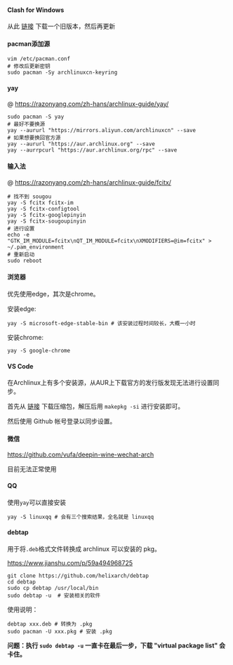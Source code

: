 #### Clash for Windows

从此 [链接](https://cvws.icloud-content.com.cn/B/AaI4k_bKypLbJMJz1yXSWcyRIM4RAYUprBsYyxCyOjIKrWT_62GaKSmB/Clash.for.Windows-0.20.30-x64-linux.tar.gz?o=ApzGfz4ziPelnN7ZjsvI0g8I7HBDbNm90It80MHhxSQh&v=1&x=3&a=CAogjDDfZPSiI_OHd-BwpHxNxNyybZuM2Mm5QnHMsMilsNsSbxD6yLOnmzEY-qWPqZsxIgEAUgSRIM4RWgSaKSmBaid3zk_S2Mfq1-oh0nliIyVsWTEkBl3M1p6rRnwgJqK16uC5OPewYZxyJ0-wXv6hiwkBnSmbKSauH6QvsjnY_w7uZTQYZzCaPWh4BZTMxU86Kg&e=1690961171&fl=&r=92ddebfa-61f9-486a-9df4-9242052c7598-1&k=U8puK7ePAg-A9wW5nw5NGw&ckc=com.apple.clouddocs&ckz=com.apple.CloudDocs&p=220&s=LvWQwHNzQhfmjxq47mAst8RbUpA) 下载一个旧版本，然后再更新

#### pacman添加源

```shell
vim /etc/pacman.conf
# 修改后更新密钥
sudo pacman -Sy archlinuxcn-keyring
```

#### yay

@ https://razonyang.com/zh-hans/archlinux-guide/yay/

```shell
sudo pacman -S yay
# 最好不要换源
yay --aururl "https://mirrors.aliyun.com/archlinuxcn" --save
# 如果想要换回官方源
yay --aururl "https://aur.archlinux.org" --save
yay --aurrpcurl "https://aur.archlinux.org/rpc" --save
```

#### 输入法

@ https://razonyang.com/zh-hans/archlinux-guide/fcitx/

```shell
# 找不到 sougou
yay -S fcitx fcitx-im
yay -S fcitx-configtool
yay -S fcitx-googlepinyin
yay -S fcitx-sougoupinyin
# 进行设置
echo -e "GTK_IM_MODULE=fcitx\nQT_IM_MODULE=fcitx\nXMODIFIERS=@im=fcitx" > ~/.pam_environment
# 重新启动
sudo reboot
```

#### 浏览器

优先使用edge，其次是chrome。

安装edge:

```shell
yay -S microsoft-edge-stable-bin # 该安装过程时间较长，大概一小时
```

安装chrome:

```shell
yay -S google-chrome
```

#### VS Code

在Archlinux上有多个安装源，从AUR上下载官方的发行版发现无法进行设置同步。

首先从 [链接](https://aur.archlinux.org/cgit/aur.git/snapshot/visual-studio-code-bin.tar.gz) 下载压缩包，解压后用 `makepkg -si` 进行安装即可。

然后使用 Github 帐号登录以同步设置。

#### 微信

https://github.com/vufa/deepin-wine-wechat-arch

目前无法正常使用

#### QQ

使用`yay`可以直接安装

```shell
yay -S linuxqq # 会有三个搜索结果，全名就是 linuxqq
```

#### debtap

用于将`.deb`格式文件转换成 archlinux 可以安装的 pkg。

https://www.jianshu.com/p/59a494968725

```shell
git clone https://github.com/helixarch/debtap
cd debtap
sudo cp debtap /usr/local/bin
sudo debtap -u  # 安装相关的软件
```

使用说明：

```shell
debtap xxx.deb # 转换为 .pkg
sudo pacman -U xxx.pkg # 安装 .pkg
```

**问题：执行 `sudo debtap -u` 一直卡在最后一步，下载 "virtual package list" 会卡住。**

